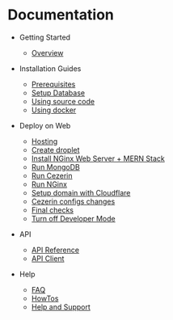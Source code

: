 # Documentation

-   Getting Started

    -   [Overview](overview.md)

-   Installation Guides

    -   [Prerequisites](prerequisites.md)
    -   [Setup Database](setup-database.md)
    -   [Using source code](using-source-code.md)
    -   [Using docker](using-docker.md)

-   Deploy on Web

    -   [Hosting](deploy-on-web-hosting.md)
    -   [Create droplet](deploy-on-web-droplet.md)
    -   [Install NGinx Web Server + MERN Stack](deploy-on-web-mern.md)
    -   [Run MongoDB](deploy-on-web-mongodb.md)
    -   [Run Cezerin](deploy-on-web-cezerin.md)
    -   [Run NGinx](deploy-on-web-nginx.md)
    -   [Setup domain with Cloudflare](deploy-on-web-cloudflare.md)
    -   [Cezerin configs changes](deploy-on-web-cezerin-configs.md)
    -   [Final checks](deploy-on-web-final-checks.md)
    -   [Turn off Developer Mode](deploy-on-web-production-mode.md)

-   API

    -   [API Reference](api)
    -   [API Client](https://github.com/cezerin/client)

-   Help
    -   [FAQ](faq.md)
    -   [HowTos](howtos.md)
    -   [Help and Support](help-and-support.md)
